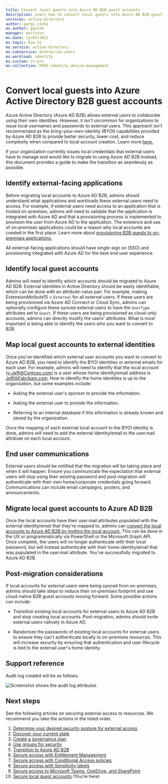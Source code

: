 ```yaml
---
title: Convert local guests into Azure AD B2B guest accounts
description: Learn how to convert local guests into Azure AD B2B guest accounts 
services: active-directory 
author: gargi-sinha
ms.author: gasinh
manager: martinco
ms.date: 11/03/2022
ms.topic: how-to
ms.service: active-directory
ms.subservice: enterprise-users
ms.workload: identity
ms.custom: it-pro
ms.collection: M365-identity-device-management
---
```


# Convert local guests into Azure Active Directory B2B guest accounts

Azure Active Directory (Azure AD B2B) allows external users to collaborate using their own identities. However, it isn't uncommon for organizations to issue local usernames and passwords to external users. This approach isn't recommended as the bring-your-own-identity (BYOI) capabilities provided
by Azure AD B2B to provide better security, lower cost, and reduce
complexity when compared to local account creation. Learn more
[here.](https://learn.microsoft.com/azure/active-directory/fundamentals/secure-external-access-resources)

If your organization currently issues local credentials that external users have to manage and would like to migrate to using Azure AD B2B instead, this document provides a guide to make the transition as seamlessly as possible.

## Identify external-facing applications

Before migrating local accounts to Azure AD B2B, admins should understand what applications and workloads these external users need to access. For example, if external users need access to an application that is hosted on-premises, admins will need to validate that the application is integrated with Azure AD and that a provisioning process is implemented to provision the user from Azure AD to the application.
The existence and use of on-premises applications could be a reason why local accounts are created in the first place. Learn more about
[provisioning B2B guests to on-premises
applications.](https://learn.microsoft.com/azure/active-directory/external-identities/hybrid-cloud-to-on-premises)

All external-facing applications should have single-sign on (SSO) and provisioning integrated with Azure AD for the best end user experience.

## Identify local guest accounts

Admins will need to identify which accounts should be migrated to Azure AD B2B. External identities in Active Directory should be easily identifiable, which can be done with an attribute-value pair. For example, making ExtensionAttribute15 = `External` for all external users. If these users are being provisioned via Azure AD Connect or Cloud Sync, admins can optionally configure these synced external users
to have the `UserType` attributes set to `Guest`. If these users are being
provisioned as cloud-only accounts, admins can directly modify the
users' attributes. What is most important is being able to identify the
users who you want to convert to B2B.

## Map local guest accounts to external identities

Once you've identified which external user accounts you want to
convert to Azure AD B2B, you need to identify the BYOI identities or external emails for each user. For example, admins will need to identify that the local account (v-Jeff@Contoso.com) is a user whose home identity/email address is Jeff@Fabrikam.com. How to identify the home identities is up to the organization, but some examples include:

- Asking the external user's sponsor to provide the information.

- Asking the external user to provide the information.

- Referring to an internal database if this information is already known and stored by the organization.

Once the mapping of each external local account to the BYOI identity is done, admins will need to add the external identity/email to the user.mail attribute on each local account.

## End user communications

External users should be notified that the migration will be taking place and when it will happen. Ensure you communicate the expectation that external users will stop using their existing password and post-migration will authenticate with their own home/corporate credentials going forward. Communications can include email campaigns, posters, and announcements.

## Migrate local guest accounts to Azure AD B2B

Once the local accounts have their user.mail attributes populated with the external identity/email that they're mapped to, admins can [convert the local accounts to Azure AD B2B by inviting the local account.](https://learn.microsoft.com/azure/active-directory/external-identities/invite-internal-users)
This can be done in the UX or programmatically via PowerShell or the Microsoft Graph API. Once complete, the users will no longer
authenticate with their local password, but will instead authenticate with their home identity/email that was populated in the user.mail attribute. You've successfully migrated to Azure AD B2B.

## Post-migration considerations

If local accounts for external users were being synced from on-premises, admins should take steps to reduce their on-premises footprint and use cloud-native B2B guest accounts moving forward. Some possible actions can include:

- Transition existing local accounts for external users to Azure AD B2B and stop creating local accounts. Post-migration, admins should invite external users natively in Azure AD.

- Randomize the passwords of existing local accounts for external users to ensure they can't authenticate locally to on-premises resources. This will increase security by ensuring that authentication and user lifecycle is tied to the external user's home identity.

## Support reference

Audit log created will be as follows:

![Screenshot shows the audit log attributes](./media/local-guest-to-b2b/audit-log.png)

## Next steps

See the following articles on securing external access to resources. We recommend you take the actions in the listed order.

1. [Determine your desired security posture for external access](1-secure-access-posture.md)
1. [Discover your current state](2-secure-access-current-state.md)
1. [Create a governance plan](3-secure-access-plan.md)
1. [Use groups for security](4-secure-access-groups.md)
1. [Transition to Azure AD B2B](5-secure-access-b2b.md)
1. [Secure access with Entitlement Management](6-secure-access-entitlement-managment.md)
1. [Secure access with Conditional Access policies](7-secure-access-conditional-access.md) 
1. [Secure access with Sensitivity labels](8-secure-access-sensitivity-labels.md)
1. [Secure access to Microsoft Teams, OneDrive, and SharePoint](9-secure-access-teams-sharepoint.md)
1. [Secure local guest accounts](local-guest-to-b2b.md) (You’re here)